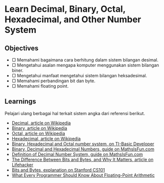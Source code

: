 # Learn Decimal, Binary, Octal, Hexadecimal, and Other Number System

## Objectives

- ▢ Memahami bagaimana cara berhitung dalam sistem bilangan desimal.
- ▢ Mengetahui asalan mengapa komputer menggunakan sistem bilangan biner.
- ▢ Mengetahui manfaat mengetahui sistem bilangan heksadesimal.
- ▢ Memahami perbandingan bit dan byte.
- ▢ Memahami floating point.

## Learnings

Pelajari ulang berbagai hal terkait sistem angka dari referensi berikut.

- [Decimal, article on Wikipedia](https://en.wikipedia.org/wiki/Decimal)
- [Binary, article on Wikipedia](https://en.wikipedia.org/wiki/Binary)
- [Octal, article on Wikipedia](https://en.wikipedia.org/wiki/Octal)
- [Hexadecimal, article on Wikipedia](https://en.wikipedia.org/wiki/Hexadecimal)
- [Binary, Hexadecimal and Octal number system, on TI-Basic Developer](http://tibasicdev.wikidot.com/binandhex)
- [Binary, Decimal and Hexadecimal Numbers, guide on MathsIsFun.com](http://www.mathsisfun.com/binary-decimal-hexadecimal.html)
- [Definition of Decimal Number System, guide on MathsIsFun.com](http://www.mathsisfun.com/definitions/decimal-number-system.html)
- [The Difference Between Bits and Bytes, and Why It Matters, article on Lifehacker](http://lifehacker.com/the-difference-between-bits-and-bytes-and-why-it-matte-510705022)
- [Bits and Bytes, explanation on Stanford CS101](https://web.stanford.edu/class/cs101/bits-bytes.html)
- [What Every Programmer Should Know About Floating-Point Arithmetic](http://floating-point-gui.de)

